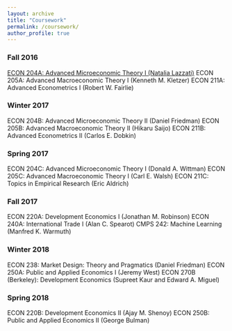 ```yaml
---
layout: archive
title: "Coursework"
permalink: /coursework/
author_profile: true
---
```


### Fall 2016
[ECON 204A: Advanced Microeconomic Theory I (Natalia Lazzati)](https://dshpark.github.io/coursework/econ204a/)
ECON 205A: Advanced Macroeconomic Theory I (Kenneth M. Kletzer)
ECON 211A: Advanced Econometrics I (Robert W. Fairlie)

### Winter 2017
ECON 204B: Advanced Microeconomic Theory II (Daniel Friedman)
ECON 205B: Advanced Macroeconomic Theory II (Hikaru Saijo)
ECON 211B: Advanced Econometrics II (Carlos E. Dobkin)

### Spring 2017
ECON 204C: Advanced Microeconomic Theory I (Donald A. Wittman)
ECON 205C: Advanced Macroeconomic Theory I (Carl E. Walsh)
ECON 211C: Topics in Empirical Research (Eric Aldrich)

### Fall 2017
ECON 220A: Development Economics I (Jonathan M. Robinson)
ECON 240A: International Trade I (Alan C. Spearot)
CMPS 242: Machine Learning (Manfred K. Warmuth)

### Winter 2018
ECON 238: Market Design: Theory and Pragmatics (Daniel Friedman)
ECON 250A: Public and Applied Economics I (Jeremy West)
ECON 270B (Berkeley): Development Economics (Supreet Kaur and Edward A. Miguel)

### Spring 2018
ECON 220B: Development Economics II (Ajay M. Shenoy) 
ECON 250B: Public and Applied Economics II (George Bulman)

